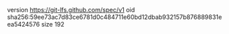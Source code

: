 version https://git-lfs.github.com/spec/v1
oid sha256:59ee73ac7d83ce6781d0c484711e60bd12dbab932157b876889831eea5424576
size 192
